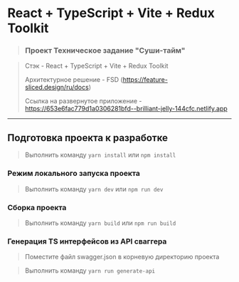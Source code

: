 # React + TypeScript + Vite + Redux Toolkit

> ### Проект Техническое задание "Суши-тайм"

> Стэк - React + TypeScript + Vite + Redux Toolkit
>
> Архитектурное решение - FSD (https://feature-sliced.design/ru/docs)
>
> Ссылка на развернутое приложение - https://653e6fac779d1a0306281bfd--brilliant-jelly-144cfc.netlify.app

---

## Подготовка проекта к разработке

> Выполнить команду `yarn install` или `npm install`

### Режим локального запуска проекта

> Выполнить команду `yarn dev` или `npm run dev`

### Сборка проекта

> Выполнить команду `yarn build` или `npm run build`

### Генерация TS интерфейсов из API сваггера

> Поместите файл swagger.json в корневую директорию проекта

> Выполнить команду `yarn run generate-api`



